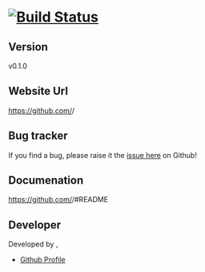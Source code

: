 # <pluginName> [![Build Status](https://secure.travis-ci.org/<github-username>/<pluginName>.png?branch=master)](http://travis-ci.org/<github-username>/<pluginName>)

<descriptiom>

## Version

v0.1.0

## Website Url

https://github.com/<github-username>/<pluginName>

## Bug tracker

If you find a bug, please raise it the [issue here](https://github.com/<github-username>/<pluginName>/issues) on Github! 

## Documenation

https://github.com/<github-username>/<pluginName>#README

## Developer

Developed by <name>, <website url>

+ [Github Profile](http://github.com/<github-username>)